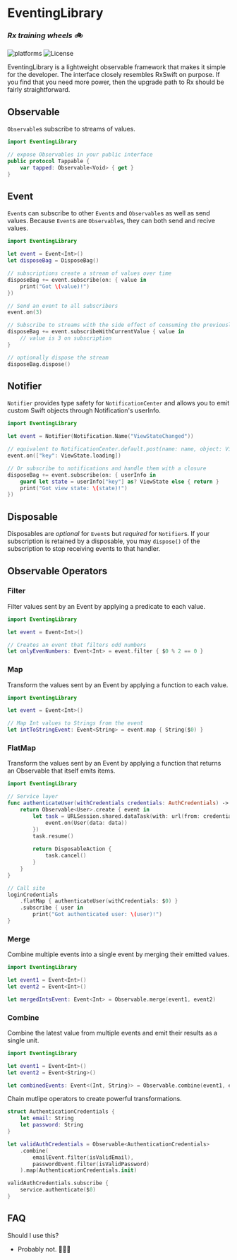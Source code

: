 #  EventingLibrary

### _Rx training wheels 🚲_

![platforms](https://img.shields.io/badge/platforms-iOS-333333.svg) ![License](https://img.shields.io/badge/license-MIT-blue.svg)

EventingLibrary is a lightweight observable framework that makes it simple for the developer. The interface closely resembles RxSwift on purpose. If you find that you need more power, then the upgrade path to Rx should be fairly straightforward.

## Observable

`Observable`s subscribe to streams of values.

```swift
import EventingLibrary

// expose Observables in your public interface
public protocol Tappable {
	var tapped: Observable<Void> { get }
}
```

## Event

`Event`s can subscribe to other `Event`s and `Observable`s as well as send values. Because `Event`s are `Observable`s, they can both send and recive values.

```swift
import EventingLibrary

let event = Event<Int>()
let disposeBag = DisposeBag()

// subscriptions create a stream of values over time
disposeBag += event.subscribe(on: { value in
    print("Got \(value)!")
})

// Send an event to all subscribers
event.on(3)

// Subscribe to streams with the side effect of consuming the previously sent value
disposeBag += event.subscribeWithCurrentValue { value in
    // value is 3 on subscription
}

// optionally dispose the stream
disposeBag.dispose()
```

## Notifier

`Notifier` provides type safety for `NotificationCenter` and allows you to emit custom Swift objects through Notification's userInfo.

```swift
import EventingLibrary

let event = Notifier(Notification.Name("ViewStateChanged"))

// equivalent to NotificationCenter.default.post(name: name, object: ViewState.loading)
event.on(["key": ViewState.loading])

// Or subscribe to notifications and handle them with a closure
disposeBag += event.subscribe(on: { userInfo in
    guard let state = userInfo["key"] as? ViewState else { return }
    print("Got view state: \(state)!")
})
```

## Disposable

Disposables are _optional_ for `Event`s but _required_ for `Notifier`s. If your subscription is retained by a disposable, you may `dispose()` of the subscription to stop receiving events to that handler.

## Observable Operators

### Filter

Filter values sent by an Event by applying a predicate to each value.

```swift
import EventingLibrary

let event = Event<Int>()

// Creates an event that filters odd numbers
let onlyEvenNumbers: Event<Int> = event.filter { $0 % 2 == 0 }
```

### Map

Transform the values sent by an Event by applying a function to each value.

```swift
import EventingLibrary

let event = Event<Int>()

// Map Int values to Strings from the event
let intToStringEvent: Event<String> = event.map { String($0) }
```

### FlatMap

Transform the values sent by an Event by applying a function that returns an Observable that itself emits items.

```swift
import EventingLibrary

// Service layer
func authenticateUser(withCredentials credentials: AuthCredentials) -> Observable<User> {
    return Observable<User>.create { event in
        let task = URLSession.shared.dataTask(with: url(from: credentials), completionHandler: { data, _, _ in
            event.on(User(data: data))
        })
        task.resume()
        
        return DisposableAction {
            task.cancel()
        }
    }
}

// Call site
loginCredentials
    .flatMap { authenticateUser(withCredentials: $0) }
    .subscribe { user in
        print("Got authenticated user: \(user)!")
}
```

### Merge

Combine multiple events into a single event by merging their emitted values.

```swift
import EventingLibrary

let event1 = Event<Int>()
let event2 = Event<Int>()

let mergedIntsEvent: Event<Int> = Observable.merge(event1, event2)
```

### Combine

Combine the latest value from multiple events and emit their results as a single unit.

```swift
import EventingLibrary

let event1 = Event<Int>()
let event2 = Event<String>()

let combinedEvents: Event<(Int, String)> = Observable.combine(event1, event2)
```

Chain mutlipe operators to create powerful transformations.

```swift
struct AuthenticationCredentials {
    let email: String
    let password: String
}

let validAuthCredentials = Observable<AuthenticationCredentials>
    .combine(
        emailEvent.filter(isValidEmail),
        passwordEvent.filter(isValidPassword)
    ).map(AuthenticationCredentials.init)

validAuthCredentials.subscribe {
    service.authenticate($0)
}
```

## FAQ

Should I use this?

* Probably not. 🤷🏼‍♀️

